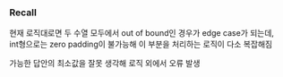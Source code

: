 ### Recall

현재 로직대로면 두 수열 모두에서 out of bound인 경우가 edge case가 되는데,\
int형으로는 zero padding이 불가능해 이 부분을 처리하는 로직이 다소 복잡해짐

가능한 답안의 최소값을 잘못 생각해 로직 외에서 오류 발생
